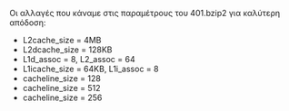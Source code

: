 Οι αλλαγές που κάναμε στις παραμέτρους του 401.bzip2 για καλύτερη απόδοση:
* L2cache_size = 4MB
* L2dcache_size = 128KB
* L1d_assoc = 8, L2_assoc = 64
* L1icache_size = 64KB, L1i_assoc = 8
* cacheline_size = 128
* cacheline_size = 512
* cacheline_size = 256
